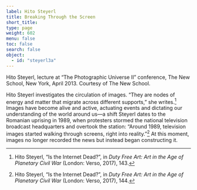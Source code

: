 ```yaml
---
label: Hito Steyerl
title: Breaking Through the Screen
short_title:
type: page
weight: 602
menu: false
toc: false
search: false
object:
  - id: "steyerl3a"
---
```

Hito Steyerl, lecture at “The Photographic Universe II” conference, The New School, New York, April 2013. Courtesy of The New School.

Hito Steyerl investigates the circulation of images. “They are nodes of energy and matter that migrate across different supports,” she writes.[^1] Images have become alive and active, actuating events and dictating our understanding of the world around us—a shift Steyerl dates to the Romanian uprising in 1989, when protesters stormed the national television broadcast headquarters and overtook the station: “Around 1989, television images started walking through screens, right into reality.”[^2] At this moment, images no longer recorded the news but instead began constructing it.

[^1]: Hito Steyerl, “Is the Internet Dead?”, in *Duty Free Art: Art in the Age of Planetary Civil War* (London: Verso, 2017), 143.

[^2]: Hito Steyerl, “Is the Internet Dead?”, in *Duty Free Art: Art in the Age of Planetary Civil War* (London: Verso, 2017), 144.

